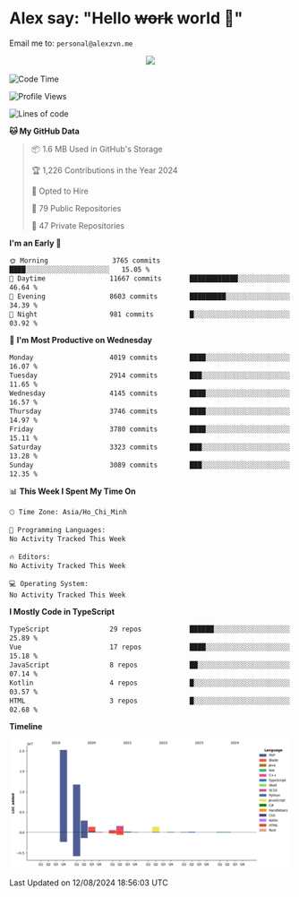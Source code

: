 # Alex say: "Hello ~~work~~ world 🐾"
Email me to: `personal@alexzvn.me`


<p align=center>
  <a href="https://skillicons.dev">
    <img src="https://skillicons.dev/icons?i=ts,js,php,nodejs,bun,vue,nuxt,react,svelte,tauri,laravel,rust,mongodb,docker,electron,redis,rabbitmq,tailwind,git,cloudflare,elysia,mysql,nginx,rollupjs,sentry,ubuntu,yarn,html,css,vite" />
  </a>
</p>

<!--START_SECTION:waka-->
![Code Time](http://img.shields.io/badge/Code%20Time-1%2C066%20hrs%2055%20mins-blue)

![Profile Views](http://img.shields.io/badge/Profile%20Views-29-blue)

![Lines of code](https://img.shields.io/badge/From%20Hello%20World%20I%27ve%20Written-40.5%20million%20lines%20of%20code-blue)

**🐱 My GitHub Data** 

> 📦 1.6 MB Used in GitHub's Storage 
 > 
> 🏆 1,226 Contributions in the Year 2024
 > 
> 💼 Opted to Hire
 > 
> 📜 79 Public Repositories 
 > 
> 🔑 47 Private Repositories 
 > 
**I'm an Early 🐤** 

```text
🌞 Morning                3765 commits        ████░░░░░░░░░░░░░░░░░░░░░   15.05 % 
🌆 Daytime                11667 commits       ████████████░░░░░░░░░░░░░   46.64 % 
🌃 Evening                8603 commits        █████████░░░░░░░░░░░░░░░░   34.39 % 
🌙 Night                  981 commits         █░░░░░░░░░░░░░░░░░░░░░░░░   03.92 % 
```
📅 **I'm Most Productive on Wednesday** 

```text
Monday                   4019 commits        ████░░░░░░░░░░░░░░░░░░░░░   16.07 % 
Tuesday                  2914 commits        ███░░░░░░░░░░░░░░░░░░░░░░   11.65 % 
Wednesday                4145 commits        ████░░░░░░░░░░░░░░░░░░░░░   16.57 % 
Thursday                 3746 commits        ████░░░░░░░░░░░░░░░░░░░░░   14.97 % 
Friday                   3780 commits        ████░░░░░░░░░░░░░░░░░░░░░   15.11 % 
Saturday                 3323 commits        ███░░░░░░░░░░░░░░░░░░░░░░   13.28 % 
Sunday                   3089 commits        ███░░░░░░░░░░░░░░░░░░░░░░   12.35 % 
```


📊 **This Week I Spent My Time On** 

```text
🕑︎ Time Zone: Asia/Ho_Chi_Minh

💬 Programming Languages: 
No Activity Tracked This Week

🔥 Editors: 
No Activity Tracked This Week

💻 Operating System: 
No Activity Tracked This Week
```

**I Mostly Code in TypeScript** 

```text
TypeScript               29 repos            ██████░░░░░░░░░░░░░░░░░░░   25.89 % 
Vue                      17 repos            ████░░░░░░░░░░░░░░░░░░░░░   15.18 % 
JavaScript               8 repos             ██░░░░░░░░░░░░░░░░░░░░░░░   07.14 % 
Kotlin                   4 repos             █░░░░░░░░░░░░░░░░░░░░░░░░   03.57 % 
HTML                     3 repos             █░░░░░░░░░░░░░░░░░░░░░░░░   02.68 % 
```



**Timeline**

![Lines of Code chart](https://raw.githubusercontent.com/alexzvn/alexzvn/main/assets/bar_graph.png)


 Last Updated on 12/08/2024 18:56:03 UTC
<!--END_SECTION:waka-->
